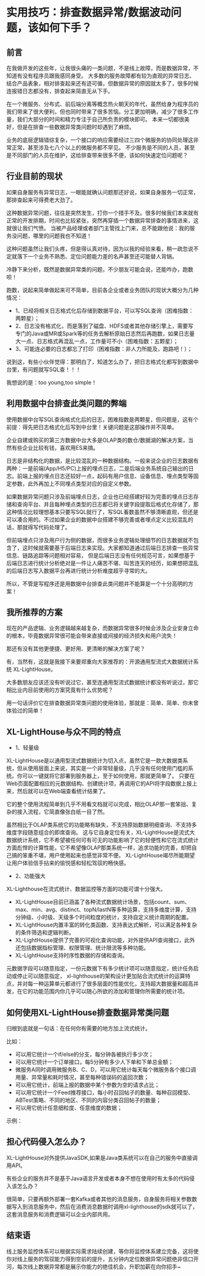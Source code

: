 # 实用技巧：排查数据异常/数据波动问题，该如何下手？

## 前言

在我做开发的这些年，让我很头痛的一类问题，不是线上故障，而是数据异常，不知道有没有程序员跟我感同身受。
大多数的服务故障都有较为直观的异常日志、结合产品表象，相对排查起来还有迹可循，但数据异常的原因就太多了，很多时候连报错日志都没有，排查起来简直无从下手。

在一个微服务、分布式、前后端分离等概念热火朝天的年代，虽然给身为程序员的我们带来了很大便利，但也同时带来了很多苦恼。分工更加明确，减少了很多工作量，我们大部分的时间和精力专注于自己所负责的模块即可。
本来一切都很美好，但是在排查一些数据异常类问题时却遇到了麻烦。

业务的底层逻辑错综复杂，一个接口的响应需要经过三四个微服务的协同处理这非常正常，甚至涉及七八个以上的微服务都不罕见。
不少服务是不同的人员，甚至是不同部门的人员在维护，这给排查带来很多不便，该如何快速定位问题呢？

## 行业目前的现状

如果自身服务有异常日志，一眼能就确认问题那还好说，如果自身服务一切正常，那排查起来可得费老大劲了。

这种数据异常问题，往往是突然发生，打你一个措手不及。很多时候我们本来就有正常的开发排期，时间也比较紧张，突然再穿插一个数据异常排查的事情进来，这就很让我们气愤。
当被产品经理或者部门主管找上门来，总不能跟他说：我的服务没问题，哪里的问题我也不知道！

这种问题虽然让我们头疼，但是得认真对待，因为以我的经验来看，稍一疏忽说不定就落下一个业务不熟悉、定位问题能力差的名声甚至还可能替人背锅。

冷静下来分析，既然是数据异常类的问题，不少朋友可能会说，还能咋办，跑数呗！

跑数，说起来简单做起来可不简单，目前各企业或者业务团队的现状大概分为几种情况：

- 1、已经将相关日志格式化后存储到数据平台，可以写SQL查询（困难指数：两颗星）；
- 2、日志没有格式化，而是落到了磁盘、HDFS或者其他存储引擎上，需要写专门的Java或MR或Spark等的任务去解析原始日志然后再跑数，如果日志量大一点、日志格式再混乱一点，工作量可不小（困难指数：五颗星）；
- 3、可能连必要的日志都忘了打印（困难指数：非人力所能及，跑路吧！）；

说到这，有些小伙伴觉得：那明白了，知道怎么办了，把日志格式化都写到数据中台里，有问题就写SQL查！！！

我想说的是：too young,too simple！

## 利用数据中台排查此类问题的弊端

使用数据中台写SQL查询格式化后的日志，困难指数是两颗星，但问题是，这有个前提：得先把日志格式化后写到中台里！关键问题是这部操作并不简单。

企业自建或购买的第三方数据中台大多是OLAP类的数仓/数据湖的解决方案，当然有些企业比较有钱，喜欢用ES来搞。

日志是非结构化的数据，是比较混乱的一种数据结构。一般来说企业的日志数据有两种：一是前端(App/H5/PC)上报的埋点日志，二是后端业务系统自己输出的日志。前端上报的埋点日志还较好一点，起码有用户信息、设备信息、埋点类型等固定参数，此外再加上不同埋点类型对应的自定义参数。

如果数据异常问题只涉及前端埋点日志，企业也已经搭建好较为完善的埋点日志存储和查询平台、并且每种埋点类型的日志都已将关键字段提取后格式化存储了，那这种情况比较理想基本只要写SQL就行了，写SQL看数虽然不够清晰直观，但还是可以凑合用的。不过如果企业的数据中台搭建不够完善或者埋点定义比较混乱的话，那就得写代码处理了。

但前端埋点只涉及用户行为侧的数据，而很多业务逻辑处理细节的日志数据就不包含了，这时候就需要基于后端日志来实现。大家都知道通过后端日志排查一些异常信息、链路追踪等问题相对容易，
但是后端日志没有任何规范可言，如果想基于后端日志进行统计分析绝对是一件让人痛苦不堪、叫苦连天的经历，如果想把混乱的后端日志写入数据平台再进行统计分析难度超乎寻常的大。

所以，不管是写程序还是用数据中台排查此类问题并不能算是一个十分高明的方案！

## 我所推荐的方案

现在的产品逻辑、业务逻辑越来越复杂，而数据异常很多时候会涉及企业安身立命的根本，毕竟数据异常很可能会带来直接或间接的经济损失和用户流失！

那还有没有其他更便捷、更好用、更清晰的解决方案了呢？

有，当然有，这就是我接下来要郑重向大家推荐的：开源通用型流式大数据统计系统 XL-LightHouse。

大多数朋友应该还没有听说过它，甚至连通用型流式数据统计都没有听说过，那它相比业内目前使用的方案究竟有什么优势呢？

用一句话评价它在排查数据异常类问题的使用体验，那就是：简单、简单、你未曾体验过的简单！

## XL-LightHouse与众不同的特点

+ 1、轻量级

XL-LightHouse是以通用型流式数据统计为切入点，虽然它是一款大数据类系统，但从使用层面上来说，其实是一个非常轻量级，几乎没有任何使用门槛的系统。你可以一键就将它部署到服务器上，至于如何使用，那就更简单了。
只要在Web页面配置相应的元数据结构、创建统计项，再调用它的API将字段数据上报上来，然后就可以在Web端查看统计结果了。

它的整个使用流程简单到几乎不用看文档就可以完成，相比OLAP那一套笨拙、复杂的接入流程，它简直像张白纸一目了然。

虽然相比于OLAP类系统它的功能略有缺失，不支持原始数据明细查询、不支持多维度字段随意组合的即席查询。
这与它自身定位有关，XL-LightHouse是流式大数据统计系统，它不希望被任何可有可无的功能影响了它的轻便性和它在流式统计方面彪悍的计算性能，它不希望像OLAP那类系统一样，追求功能的完善，却把自己搞的笨重不堪，用户使用起来也感觉非常不便。
XL-LightHouse竭尽所能期望让用户体验信手拈来的愉悦感和轻松驾驭的畅快感。

+ 2、功能强大

XL-Lighthouse在流式统计、数据监控等方面的功能可谓十分强大。

- XL-LightHouse目前已涵盖了各种流式数据统计场景，包括count、sum、max、min、avg、distinct、topN/lastN等多种运算，支持多维度计算，支持分钟级、小时级、天级多个时间粒度的统计，支持自定义统计周期的配置。
- XL-LightHouse内置丰富的转化类函数、支持表达式解析，可以满足各种复杂的条件筛选和逻辑判断。
- XL-LightHouse提供了完善的可视化查询功能，对外提供API查询接口，此外还包括数据指标管理、权限管理、统计限流等多种功能。
- XL-LightHouse支持时序性数据的存储和查询。

元数据字段可以随意指定，一份元数据下有多少统计项可以随意指定，统计任务启动或停止可以随意指定，
xl-lighthouse的架构设计更加贴合流式统计的运算特点，并对每一种运算单元都进行了很多层面的性能优化，支持超大数据量和超高并发，在它的功能范围内你几乎可以随心所欲的添加和管理你所需要的统计项。

## 如何使用XL-LightHouse排查数据异常类问题

归根到底就是一句话：在任何你有需要的地方加上流式统计。

比如：
- 可以用它统计一个if/else的分支，每分钟各被执行多少次；
- 可以用它统计一个订单接口，每5分钟有多少人下单和下单总金额；
- 微服务A同时调用微服务B、C、D，可以用它统计每天每个微服务各个接口调用量、异常量和耗时情况，甚至每种错误码的返回次数；
- 可以用它统计，前端上报的数据中某个参数为空的请求占比；
- 可以用它统计一个Feed推荐接口，每小时召回帖子的数量、每种召回模型、ABTest策略、不同的地区、不同的内容分类召回帖子的数量；
- 可以用它统计任意细粒度、任意维度的数据；

示例：


## 担心代码侵入怎么办？

XL-LightHouse对外提供JavaSDK,如果是Java类系统可以在自己的服务中直接调用API。

有些企业的服务并不是基于Java语言开发或者本身不想在使用时有太多的代码侵入该怎么办？

很简单，只要再额外部署一套Kafka或者其他的消息服务，自身服务将相关参数数据写入到消息服务中，然后在消费消息数据时调用xl-lighthouse的sdk就可以了，这套消息服务和消费逻辑可以企业内部共用。

## 结束语

线上服务监控体系可以根据实际需求陆续创建，等你将监控体系建立完备，这将使你对线上服务的驾驭能力得到空前的提升，五分钟内定位数据异常问题绝非信口开河，每次线上数据异常都是展示你能力的绝佳机会，升职加薪在向你招手~